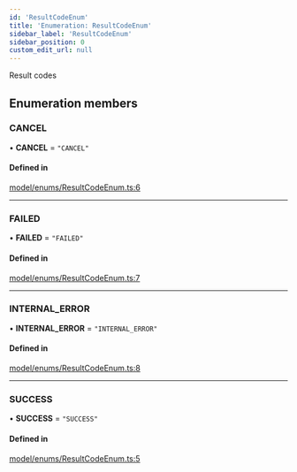 ```yaml
---
id: 'ResultCodeEnum'
title: 'Enumeration: ResultCodeEnum'
sidebar_label: 'ResultCodeEnum'
sidebar_position: 0
custom_edit_url: null
---
```


Result codes

## Enumeration members

### CANCEL

• **CANCEL** = `"CANCEL"`

#### Defined in

[model/enums/ResultCodeEnum.ts:6](https://github.com/tokenstreet-tech/react-native-idnow-videoident/blob/39b52cc/src/model/enums/ResultCodeEnum.ts#L6)

---

### FAILED

• **FAILED** = `"FAILED"`

#### Defined in

[model/enums/ResultCodeEnum.ts:7](https://github.com/tokenstreet-tech/react-native-idnow-videoident/blob/39b52cc/src/model/enums/ResultCodeEnum.ts#L7)

---

### INTERNAL_ERROR

• **INTERNAL_ERROR** = `"INTERNAL_ERROR"`

#### Defined in

[model/enums/ResultCodeEnum.ts:8](https://github.com/tokenstreet-tech/react-native-idnow-videoident/blob/39b52cc/src/model/enums/ResultCodeEnum.ts#L8)

---

### SUCCESS

• **SUCCESS** = `"SUCCESS"`

#### Defined in

[model/enums/ResultCodeEnum.ts:5](https://github.com/tokenstreet-tech/react-native-idnow-videoident/blob/39b52cc/src/model/enums/ResultCodeEnum.ts#L5)
